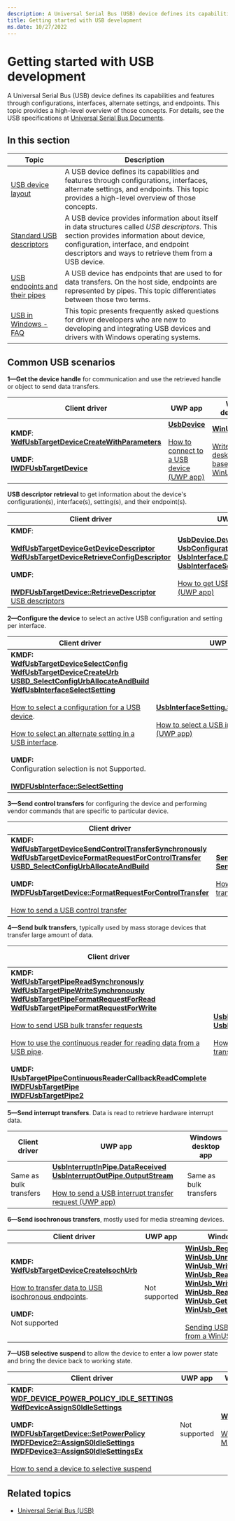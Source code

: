 ```yaml
---
description: A Universal Serial Bus (USB) device defines its capabilities and features through configurations, interfaces, alternate settings, and endpoints.
title: Getting started with USB development
ms.date: 10/27/2022
---
```


# Getting started with USB development

A Universal Serial Bus (USB) device defines its capabilities and features through configurations, interfaces, alternate settings, and endpoints. This topic provides a high-level overview of those concepts. For details, see the USB specifications at [Universal Serial Bus Documents]( https://go.microsoft.com/fwlink/p/?linkid=224892).

## In this section

| Topic | Description |
|---|---|
| [USB device layout](usb-device-layout.md) | A USB device defines its capabilities and features through configurations, interfaces, alternate settings, and endpoints. This topic provides a high-level overview of those concepts. |
| [Standard USB descriptors](standard-usb-descriptors.md) | A USB device provides information about itself in data structures called _USB descriptors_. This section provides information about device, configuration, interface, and endpoint descriptors and ways to retrieve them from a USB device. |
| [USB endpoints and their pipes](usb-endpoints-and-their-pipes.md) | A USB device has endpoints that are used to for data transfers. On the host side, endpoints are represented by pipes. This topic differentiates between those two terms. |
| [USB in Windows - FAQ](usb-faq--introductory-level.yml) | This topic presents frequently asked questions for driver developers who are new to developing and integrating USB devices and drivers with Windows operating systems. |

## Common USB scenarios

**1—Get the device handle** for communication and use the retrieved handle or object to send data transfers.

| Client driver | UWP app | Windows desktop app |
|---|---|---|
| **KMDF**:</br>[**WdfUsbTargetDeviceCreateWithParameters**](/windows-hardware/drivers/ddi/wdfusb/nf-wdfusb-wdfusbtargetdevicecreatewithparameters)</br></br>**UMDF**:<br>[**IWDFUsbTargetDevice**](/windows-hardware/drivers/ddi/wudfusb/nn-wudfusb-iwdfusbtargetdevice) | [**UsbDevice**](/uwp/api/Windows.Devices.Usb.UsbDevice)</br></br>[How to connect to a USB device (UWP app)](how-to-connect-to-a-usb-device--uwp-app-.md) | [**WinUsb\_Initialize**](/windows/win32/api/winusb/nf-winusb-winusb_initialize)</br></br>[Write a Windows desktop app based on the WinUSB template](how-to-write-a-windows-desktop-app-that-communicates-with-a-usb-device.md) |

**USB descriptor retrieval** to get information about the device's configuration(s), interface(s), setting(s), and their endpoint(s).

| Client driver | UWP app | Windows desktop app |
|---|---|---|
| **KMDF**:<br></br>[**WdfUsbTargetDeviceGetDeviceDescriptor**](/windows-hardware/drivers/ddi/wdfusb/nf-wdfusb-wdfusbtargetdevicegetdevicedescriptor)</br>[**WdfUsbTargetDeviceRetrieveConfigDescriptor**](/windows-hardware/drivers/ddi/wdfusb/nf-wdfusb-wdfusbtargetdeviceretrieveconfigdescriptor)</br></br>**UMDF**:</br></br>[**IWDFUsbTargetDevice::RetrieveDescriptor**](/windows-hardware/drivers/ddi/wudfusb/nf-wudfusb-iwdfusbtargetdevice-retrievedescriptor)</br>[USB descriptors](usb-descriptors.md) | [**UsbDevice.DeviceDescriptor**](/uwp/api/Windows.Devices.Usb.UsbDevice#Windows_Devices_Usb_UsbDevice_DeviceDescriptor)</br>[**UsbConfiguration.Descriptors**](/uwp/api/Windows.Devices.Usb.UsbConfiguration#Windows_Devices_Usb_UsbConfiguration_Descriptors)</br>[**UsbInterface.Descriptors**](/uwp/api/Windows.Devices.Usb.UsbInterface#Windows_Devices_Usb_UsbInterface_Descriptors)</br>[**UsbInterfaceSetting.Descriptors**](/uwp/api/Windows.Devices.Usb.UsbInterfaceSetting#Windows_Devices_Usb_UsbInterfaceSetting_Descriptors)</br></br>[How to get USB descriptors (UWP app)](how-to-get-usb-descriptors--uwp-app-.md) | [**WinUsb\_GetDescriptor**](/windows/win32/api/winusb/nf-winusb-winusb_getdescriptor)</br>[**WinUsb\_QueryInterfaceSettings**](/windows/win32/api/winusb/nf-winusb-winusb_queryinterfacesettings)</br>[**WinUsb\_QueryPipe**](/windows/win32/api/winusb/nf-winusb-winusb_querypipe)</br></br>[Query the Device for USB Descriptors](using-winusb-api-to-communicate-with-a-usb-device.md#step-2-query-the-device-for-usb-descriptors) |

**2—Configure the device** to select an active USB configuration and setting per interface.

| Client driver | UWP app | Windows desktop app |
|---|---|---|
| **KMDF:**</br>[**WdfUsbTargetDeviceSelectConfig**](/windows-hardware/drivers/ddi/wdfusb/nf-wdfusb-wdfusbtargetdeviceselectconfig)</br>[**WdfUsbTargetDeviceCreateUrb**](/windows-hardware/drivers/ddi/wdfusb/nf-wdfusb-wdfusbtargetdevicecreateurb)</br>[**USBD\_SelectConfigUrbAllocateAndBuild**](/windows-hardware/drivers/ddi/usbdlib/nf-usbdlib-usbd_selectconfigurballocateandbuild)</br>[**WdfUsbInterfaceSelectSetting**](/windows-hardware/drivers/ddi/wdfusb/nf-wdfusb-wdfusbinterfaceselectsetting)</br></br>[How to select a configuration for a USB device](how-to-select-a-configuration-for-a-usb-device.md).</br></br>[How to select an alternate setting in a USB interface](select-a-usb-alternate-setting.md).</br></br>**UMDF:**</br>Configuration selection is not Supported.</br></br>[**IWDFUsbInterface::SelectSetting**](/windows-hardware/drivers/ddi/wudfusb/nf-wudfusb-iwdfusbinterface-selectsetting) | [**UsbInterfaceSetting.SelectSettingAsync**](/uwp/api/Windows.Devices.Usb.UsbInterfaceSetting#Windows_Devices_Usb_UsbInterfaceSetting_SelectSettingAsync)</br></br>[How to select a USB interface setting (UWP app)](how-to-select-a-usb-interface-setting--uwp-app-.md) | [**WinUsb\_SetCurrentAlternateSetting**](/windows/win32/api/winusb/nf-winusb-winusb_setcurrentalternatesetting) |

**3—Send control transfers** for configuring the device and performing vendor commands that are specific to particular device.

| Client driver | UWP app | Windows desktop app |
|---|---|---|
| **KMDF:**</br>[**WdfUsbTargetDeviceSendControlTransferSynchronously**](/windows-hardware/drivers/ddi/wdfusb/nf-wdfusb-wdfusbtargetdevicesendcontroltransfersynchronously)</br>[**WdfUsbTargetDeviceFormatRequestForControlTransfer**](/windows-hardware/drivers/ddi/wdfusb/nf-wdfusb-wdfusbtargetdeviceformatrequestforcontroltransfer)</br>[**USBD\_SelectConfigUrbAllocateAndBuild**](/windows-hardware/drivers/ddi/usbdlib/nf-usbdlib-usbd_selectconfigurballocateandbuild)</br></br>**UMDF:**</br>[**IWDFUsbTargetDevice::FormatRequestForControlTransfer**](/windows-hardware/drivers/ddi/wudfusb/nf-wudfusb-iwdfusbtargetdevice-formatrequestforcontroltransfer)</br></br>[How to send a USB control transfer](usb-control-transfer.md) | [**SendControlInTransferAsync**](/uwp/api/Windows.Devices.Usb.UsbDevice#Windows_Devices_Usb_UsbDevice_SendControlInTransferAsync_Windows_Devices_Usb_UsbSetupPacket_)</br>[**SendControlOutTransferAsync**](/uwp/api/Windows.Devices.Usb.UsbDevice#Windows_Devices_Usb_UsbDevice_SendControlOutTransferAsync_Windows_Devices_Usb_UsbSetupPacket_)</br></br>[How to send a USB control transfer (UWP app)](how-to-send-a-usb-control-transfer--uwp-app-.md) | [**WinUsb\_ControlTransfer**](/windows/win32/api/winusb/nf-winusb-winusb_controltransfer)</br></br>[Send Control Transfer to the Default Endpoint](using-winusb-api-to-communicate-with-a-usb-device.md#step-3-send-control-transfer-to-the-default-endpoint) |

**4—Send bulk transfers**, typically used by mass storage devices that transfer large amount of data.

| Client driver | UWP app | Windows desktop app |
|---|---|---|
| **KMDF:**</br>[**WdfUsbTargetPipeReadSynchronously**](/windows-hardware/drivers/ddi/wdfusb/nf-wdfusb-wdfusbtargetpipereadsynchronously)</br>[**WdfUsbTargetPipeWriteSynchronously**](/windows-hardware/drivers/ddi/wdfusb/nf-wdfusb-wdfusbtargetpipewritesynchronously)</br>[**WdfUsbTargetPipeFormatRequestForRead**](/windows-hardware/drivers/ddi/wdfusb/nf-wdfusb-wdfusbtargetpipeformatrequestforread)</br>[**WdfUsbTargetPipeFormatRequestForWrite**](/windows-hardware/drivers/ddi/wdfusb/nf-wdfusb-wdfusbtargetpipeformatrequestforwrite)</br></br>[How to send USB bulk transfer requests](usb-bulk-and-interrupt-transfer.md)</br></br>[How to use the continuous reader for reading data from a USB pipe](how-to-use-the-continous-reader-for-getting-data-from-a-usb-endpoint--umdf-.md).</br></br>**UMDF:**</br>[**IUsbTargetPipeContinuousReaderCallbackReadComplete**](/windows-hardware/drivers/ddi/wudfusb/nn-wudfusb-iusbtargetpipecontinuousreadercallbackreadcomplete)</br>[**IWDFUsbTargetPipe**](/windows-hardware/drivers/ddi/wudfusb/nn-wudfusb-iwdfusbtargetpipe)</br>[**IWDFUsbTargetPipe2**](/windows-hardware/drivers/ddi/wudfusb/nn-wudfusb-iwdfusbtargetpipe2) | [**UsbBulkInPipe.InputStream**](/uwp/api/Windows.Devices.Usb.UsbBulkInPipe#Windows_Devices_Usb_UsbBulkInPipe_InputStream)</br>[**UsbBulkOutPipe.OutputStream**](/uwp/api/Windows.Devices.Usb.UsbBulkOutPipe#Windows_Devices_Usb_UsbBulkOutPipe_OutputStream)</br></br>[How to send a USB bulk transfer request (UWP app)](how-to-send-a-usb-bulk-transfer--uwp-app-.md) | [**WinUsb\_WritePipe**](/windows/win32/api/winusb/nf-winusb-winusb_writepipe)</br>[**WinUsb\_ReadPipe**](/windows/win32/api/winusb/nf-winusb-winusb_readpipe)</br></br>[Issue I/O Requests](using-winusb-api-to-communicate-with-a-usb-device.md#step-4-issue-io-requests) |

**5—Send interrupt transfers**. Data is read to retrieve hardware interrupt data.

| Client driver | UWP app | Windows desktop app |
|---|---|---|
| Same as bulk transfers | [**UsbInterruptInPipe.DataReceived**](/uwp/api/Windows.Devices.Usb.UsbInterruptInPipe#Windows_Devices_Usb_UsbInterruptInPipe_DataReceived)</br>[**UsbInterruptOutPipe.OutputStream**](/uwp/api/Windows.Devices.Usb.UsbInterruptOutPipe#Windows_Devices_Usb_UsbInterruptOutPipe_OutputStream)</br></br>[How to send a USB interrupt transfer request (UWP app)](how-to-send-a-usb-interrupt-transfer--uwp-app-.md) | Same as bulk transfers |

**6—Send isochronous transfers**, mostly used for media streaming devices.

| Client driver | UWP app | Windows desktop app |
|---|---|---|
| **KMDF:**</br>[**WdfUsbTargetDeviceCreateIsochUrb**](/windows-hardware/drivers/ddi/wdfusb/nf-wdfusb-wdfusbtargetdevicecreateisochurb)</br></br>[How to transfer data to USB isochronous endpoints](transfer-data-to-isochronous-endpoints.md).</br></br>**UMDF:**</br>Not supported | Not supported | [**WinUsb\_RegisterIsochBuffer**](/windows/win32/api/winusb/nf-winusb-winusb_registerisochbuffer)</br>[**WinUsb\_UnregisterIsochBuffer**](/windows/win32/api/winusb/nf-winusb-winusb_unregisterisochbuffer)</br>[**WinUsb\_WriteIsochPipeAsap**](/windows/win32/api/winusb/nf-winusb-winusb_writeisochpipeasap)</br>[**WinUsb\_ReadIsochPipeAsap**](/windows/win32/api/winusb/nf-winusb-winusb_readisochpipeasap)</br>[**WinUsb\_WriteIsochPipe**](/windows/win32/api/winusb/nf-winusb-winusb_writeisochpipe)</br>[**WinUsb\_ReadIsochPipe**](/windows/win32/api/winusb/nf-winusb-winusb_readisochpipe)</br>[**WinUsb\_GetCurrentFrameNumber**](/windows/win32/api/winusb/nf-winusb-winusb_getcurrentframenumber)</br>[**WinUsb\_GetAdjustedFrameNumber**](/windows/win32/api/winusb/nf-winusb-winusb_getadjustedframenumber)</br></br>[Sending USB isochronous transfers from a WinUSB desktop app](getting-set-up-to-use-windows-devices-usb.md) |

**7—USB selective suspend** to allow the device to enter a low power state and bring the device back to working state.

| Client driver | UWP app | Windows desktop app |
|---|---|---|
| **KMDF:**</br>[**WDF\_DEVICE\_POWER\_POLICY\_IDLE\_SETTINGS**](/windows-hardware/drivers/ddi/wdfdevice/ns-wdfdevice-_wdf_device_power_policy_idle_settings)</br>[**WdfDeviceAssignS0IdleSettings**](/windows-hardware/drivers/ddi/wdfdevice/nf-wdfdevice-wdfdeviceassigns0idlesettings)</br></br>**UMDF:**</br>[**IWDFUsbTargetDevice::SetPowerPolicy**](/windows-hardware/drivers/ddi/wudfusb/nf-wudfusb-iwdfusbtargetdevice-setpowerpolicy)</br>[**IWDFDevice2::AssignS0IdleSettings**](/windows-hardware/drivers/ddi/wudfddi/nf-wudfddi-iwdfdevice2-assigns0idlesettings)</br>[**IWDFDevice3::AssignS0IdleSettingsEx**](/windows-hardware/drivers/ddi/wudfddi/nf-wudfddi-iwdfdevice3-assigns0idlesettingsex)</br></br>[How to send a device to selective suspend](/windows-hardware/drivers/usbcon/) | Not supported | [**WinUsb\_SetPowerPolicy**](/windows/win32/api/winusb/nf-winusb-winusb_setpowerpolicy)</br></br>[WinUSB Power Management](winusb-power-management.md) |

## Related topics

- [Universal Serial Bus (USB)](../index.yml)
